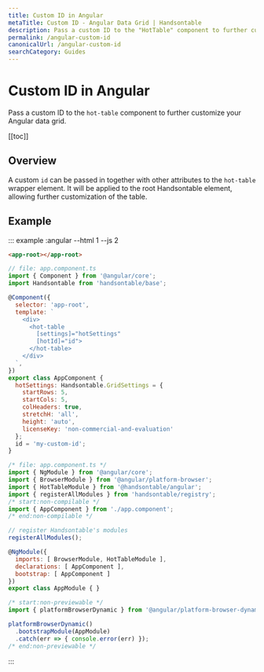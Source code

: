 ```yaml
---
title: Custom ID in Angular
metaTitle: Custom ID - Angular Data Grid | Handsontable
description: Pass a custom ID to the "HotTable" component to further customize your Angular data grid.
permalink: /angular-custom-id
canonicalUrl: /angular-custom-id
searchCategory: Guides
---
```


# Custom ID in Angular

Pass a custom ID to the `hot-table` component to further customize your Angular data grid.

[[toc]]

## Overview

A custom `id` can be passed in together with other attributes to the `hot-table` wrapper element. It will be applied to the root Handsontable element, allowing further customization of the table.

## Example

::: example :angular --html 1 --js 2
```html
<app-root></app-root>
```
```js
// file: app.component.ts
import { Component } from '@angular/core';
import Handsontable from 'handsontable/base';

@Component({
  selector: 'app-root',
  template: `
    <div>
      <hot-table
        [settings]="hotSettings"
        [hotId]="id">
      </hot-table>
    </div>
  `,
})
export class AppComponent {
  hotSettings: Handsontable.GridSettings = {
    startRows: 5,
    startCols: 5,
    colHeaders: true,
    stretchH: 'all',
    height: 'auto',
    licenseKey: 'non-commercial-and-evaluation'
  };
  id = 'my-custom-id';
}

/* file: app.component.ts */
import { NgModule } from '@angular/core';
import { BrowserModule } from '@angular/platform-browser';
import { HotTableModule } from '@handsontable/angular';
import { registerAllModules } from 'handsontable/registry';
/* start:non-compilable */
import { AppComponent } from './app.component';
/* end:non-compilable */

// register Handsontable's modules
registerAllModules();

@NgModule({
  imports: [ BrowserModule, HotTableModule ],
  declarations: [ AppComponent ],
  bootstrap: [ AppComponent ]
})
export class AppModule { }

/* start:non-previewable */
import { platformBrowserDynamic } from '@angular/platform-browser-dynamic';

platformBrowserDynamic()
  .bootstrapModule(AppModule)
  .catch(err => { console.error(err) });
/* end:non-previewable */
```
:::
